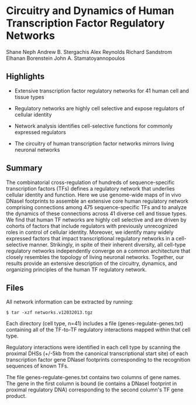 # Circuitry and Dynamics of Human Transcription Factor Regulatory Networks

Shane Neph
Andrew B. Stergachis
Alex Reynolds
Richard Sandstrom
Elhanan Borenstein
John A. Stamatoyannopoulos

## Highlights

- Extensive transcription factor regulatory networks for 41 human cell and
  tissue types

- Regulatory networks are highly cell selective and expose regulators of
  cellular identity

- Network analysis identifies cell-selective functions for commonly expressed
  regulators

- The circuitry of human transcription factor networks mirrors living neuronal
  networks

## Summary

The combinatorial cross-regulation of hundreds of sequence-specific
transcription factors (TFs) defines a regulatory network that underlies
cellular identity and function. Here we use genome-wide maps of in vivo DNaseI
footprints to assemble an extensive core human regulatory network comprising
connections among 475 sequence-specific TFs and to analyze the dynamics of
these connections across 41 diverse cell and tissue types. We find that human
TF networks are highly cell selective and are driven by cohorts of factors that
include regulators with previously unrecognized roles in control of cellular
identity. Moreover, we identify many widely expressed factors that impact
transcriptional regulatory networks in a cell-selective manner. Strikingly, in
spite of their inherent diversity, all cell-type regulatory networks
independently converge on a common architecture that closely resembles the
topology of living neuronal networks. Together, our results provide an
extensive description of the circuitry, dynamics, and organizing principles of
the human TF regulatory network.

## Files

All network information can be extracted by running: 

  `$ tar -xzf networks.v12032013.tgz`

Each directory (cell type, n=41) includes a file (genes-regulate-genes.txt)
containing all of the TF-to-TF regulatory interactions mapped within that cell
type.

Regulatory interactions were identified in each cell type by scanning the
proximal DHSs (+/-5kb from the canonical transcriptional start site) of each
transcription factor gene DNaseI footprints corresponding to the recognition
sequences of known TFs.

The file genes-regulate-genes.txt contains two columns of gene names. The
gene in the first column is bound (ie contains a DNaseI footprint in proximal
regulatory DNA) corresponding to the second column's TF gene product.
